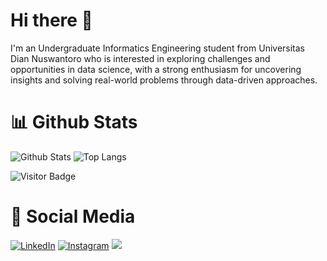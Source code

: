 # Hi there 👋

I'm an Undergraduate Informatics Engineering student from Universitas Dian Nuswantoro who is interested in exploring challenges and opportunities in data science, with a strong enthusiasm for uncovering insights and solving real-world problems through data-driven approaches.

# 📊 Github Stats

![Github Stats](https://github-readme-stats.vercel.app/api?username=khoirizqvr&count_private=true&show_icons=true&include_all_commits=true)
![Top Langs](https://github-readme-stats.vercel.app/api/top-langs/?username=khoirizqvr&langs_count=10&theme=tokyonight&card_height=150px&layout=compact&card_width=250px)

![Visitor Badge](https://visitor-badge.laobi.icu/badge?page_id=khoirizqvr.khoirizqvr)

# 📱 Social Media

<div>
    <a href="https://www.linkedin.com/in/khoirizqivelarati/" target="_blank"><img src="https://img.shields.io/badge/LinkedIn-0077B5?style=for-the-badge&logo=linkedin&logoColor=white" alt="LinkedIn"></a>
    <a href="https://www.instagram.com/velaarati/" target="_blank"><img src="https://img.shields.io/badge/Instagram-E4405F?style=for-the-badge&logo=instagram&logoColor=white" alt="Instagram"></a>
    <a href="mailto:kvelarati@gmail.com"><img src="https://img.shields.io/badge/Gmail-D14836?style=for-the-badge&logo=gmail&logoColor=white"/></a>
</div>
